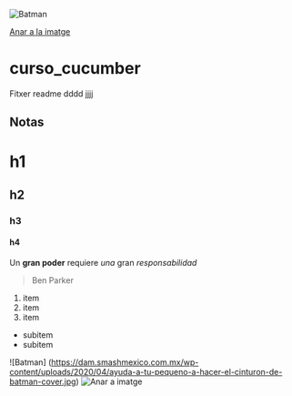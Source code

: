  
 ![Batman](https://dam.smashmexico.com.mx/wp-content/uploads/2020/04/ayuda-a-tu-pequeno-a-hacer-el-cinturon-de-batman-cover.jpg)
 
 [Anar a la imatge](https://dam.smashmexico.com.mx/wp-content/uploads/2020/04/ayuda-a-tu-pequeno-a-hacer-el-cinturon-de-batman-cover.jpg)

# curso_cucumber

Fitxer readme
dddd
jjjj

## Notas

# h1
## h2
### h3
#### h4

Un **gran poder** requiere _una_ gran *responsabilidad*
> Ben Parker

1. item
2. item
3. item
 * subitem
 * subitem 
 
 ![Batman] (https://dam.smashmexico.com.mx/wp-content/uploads/2020/04/ayuda-a-tu-pequeno-a-hacer-el-cinturon-de-batman-cover.jpg)
 ![Anar a imatge](https://dam.smashmexico.com.mx/wp-content/uploads/2020/04/ayuda-a-tu-pequeno-a-hacer-el-cinturon-de-batman-cover.jpg)
